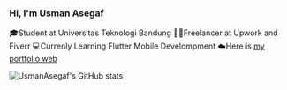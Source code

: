 ### Hi, I'm Usman Asegaf

🎓Student at Universitas Teknologi Bandung
👨‍💼Freelancer at Upwork and Fiverr
💻Currenly Learning Flutter Mobile Develompment
☁️Here is [my portfolio web](http://webprofilusman.rf.gd/portfolio/) 

![UsmanAsegaf's GitHub stats](https://github-readme-stats.vercel.app/api?username=usmanasegaf&show_icons=true&theme=gruvbox)
